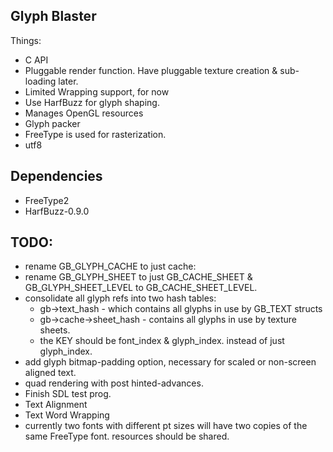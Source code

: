 Glyph Blaster
---------------

Things:
  * C API
  * Pluggable render function.  Have pluggable texture creation & sub-loading later.
  * Limited Wrapping support, for now
  * Use HarfBuzz for glyph shaping.
  * Manages OpenGL resources
  * Glyph packer
  * FreeType is used for rasterization.
  * utf8

Dependencies
-----------------
  * FreeType2
  * HarfBuzz-0.9.0

TODO:
-----------------
* rename GB_GLYPH_CACHE to just cache:
* rename GB_GLYPH_SHEET to just GB_CACHE_SHEET & GB_GLYPH_SHEET_LEVEL to GB_CACHE_SHEET_LEVEL.
* consolidate all glyph refs into two hash tables:
  * gb->text_hash - which contains all glyphs in use by GB_TEXT structs
  * gb->cache->sheet_hash - contains all glyphs in use by texture sheets.
  * the KEY should be font_index & glyph_index. instead of just glyph_index.
* add glyph bitmap-padding option, necessary for scaled or non-screen aligned text.
* quad rendering with post hinted-advances.
* Finish SDL test prog.
* Text Alignment
* Text Word Wrapping
* currently two fonts with different pt sizes will have two copies of the same FreeType font.
  resources should be shared.


